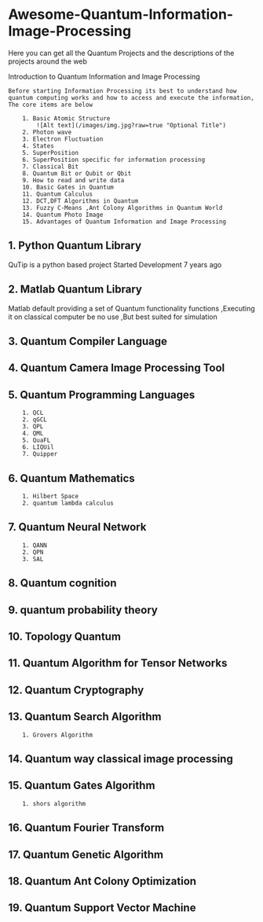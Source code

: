 # Awesome-Quantum-Information-Image-Processing
Here you can get all the Quantum Projects and the descriptions of the projects around the web

Introduction to Quantum Information and Image Processing
    
    Before starting Information Processing its best to understand how quantum computing works and how to access and execute the information, The core items are below
        
        1. Basic Atomic Structure
            ![Alt text](/images/img.jpg?raw=true "Optional Title")
        2. Photon wave
        3. Electron Fluctuation
        4. States
        5. SuperPosition
        6. SuperPosition specific for information processing
        7. Classical Bit
        8. Quantum Bit or Qubit or Qbit
        9. How to read and write data
        10. Basic Gates in Quantum
        11. Quantum Calculus
        12. DCT,DFT Algorithms in Quantum
        13. Fuzzy C-Means ,Ant Colony Algorithms in Quantum World
        14. Quantum Photo Image
        15. Advantages of Quantum Information and Image Processing
    
## 1. Python Quantum Library
  QuTip is a python based project Started Development 7 years ago
## 2. Matlab Quantum Library
  Matlab default providing a set of Quantum functionality functions ,Executing it on classical computer be no use ,But best suited for simulation
## 3. Quantum Compiler Language
## 4. Quantum Camera Image Processing Tool
## 5. Quantum Programming Languages
        1. QCL
        2. qGCL
        3. QPL
        4. QML
        5. QuaFL
        6. LIQUil
        7. Quipper
## 6. Quantum Mathematics
        1. Hilbert Space
        2. quantum lambda calculus
## 7. Quantum Neural Network
        1. QANN
        2. QPN
        3. SAL
## 8. Quantum cognition
## 9. quantum probability theory
## 10. Topology Quantum
## 11. Quantum Algorithm for Tensor Networks
## 12. Quantum Cryptography
## 13. Quantum Search Algorithm
        1. Grovers Algorithm
## 14. Quantum way classical image processing
## 15. Quantum Gates Algorithm
        1. shors algorithm
## 16. Quantum Fourier Transform
## 17. Quantum Genetic Algorithm
## 18. Quantum Ant Colony Optimization
## 19. Quantum Support Vector Machine

